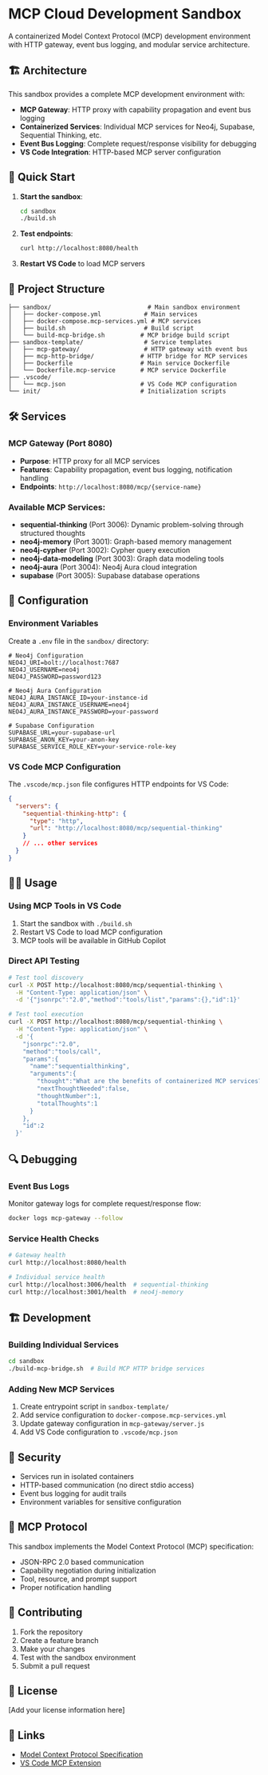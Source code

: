 # MCP Cloud Development Sandbox

A containerized Model Context Protocol (MCP) development environment with HTTP gateway, event bus logging, and modular service architecture.

## 🏗️ Architecture

This sandbox provides a complete MCP development environment with:

- **MCP Gateway**: HTTP proxy with capability propagation and event bus logging
- **Containerized Services**: Individual MCP services for Neo4j, Supabase, Sequential Thinking, etc.
- **Event Bus Logging**: Complete request/response visibility for debugging
- **VS Code Integration**: HTTP-based MCP server configuration

## 🚀 Quick Start

1. **Start the sandbox**:
   ```bash
   cd sandbox
   ./build.sh
   ```

2. **Test endpoints**:
   ```bash
   curl http://localhost:8080/health
   ```

3. **Restart VS Code** to load MCP servers

## 📁 Project Structure

```
├── sandbox/                           # Main sandbox environment
│   ├── docker-compose.yml            # Main services
│   ├── docker-compose.mcp-services.yml # MCP services
│   ├── build.sh                      # Build script
│   └── build-mcp-bridge.sh          # MCP bridge build script
├── sandbox-template/                 # Service templates
│   ├── mcp-gateway/                  # HTTP gateway with event bus
│   ├── mcp-http-bridge/             # HTTP bridge for MCP services
│   ├── Dockerfile                   # Main service Dockerfile
│   └── Dockerfile.mcp-service       # MCP service Dockerfile
├── .vscode/
│   └── mcp.json                     # VS Code MCP configuration
└── init/                            # Initialization scripts
```

## 🛠️ Services

### MCP Gateway (Port 8080)
- **Purpose**: HTTP proxy for all MCP services
- **Features**: Capability propagation, event bus logging, notification handling
- **Endpoints**: `http://localhost:8080/mcp/{service-name}`

### Available MCP Services:
- **sequential-thinking** (Port 3006): Dynamic problem-solving through structured thoughts
- **neo4j-memory** (Port 3001): Graph-based memory management
- **neo4j-cypher** (Port 3002): Cypher query execution
- **neo4j-data-modeling** (Port 3003): Graph data modeling tools
- **neo4j-aura** (Port 3004): Neo4j Aura cloud integration
- **supabase** (Port 3005): Supabase database operations

## 🔧 Configuration

### Environment Variables
Create a `.env` file in the `sandbox/` directory:

```env
# Neo4j Configuration
NEO4J_URI=bolt://localhost:7687
NEO4J_USERNAME=neo4j
NEO4J_PASSWORD=password123

# Neo4j Aura Configuration
NEO4J_AURA_INSTANCE_ID=your-instance-id
NEO4J_AURA_INSTANCE_USERNAME=neo4j
NEO4J_AURA_INSTANCE_PASSWORD=your-password

# Supabase Configuration
SUPABASE_URL=your-supabase-url
SUPABASE_ANON_KEY=your-anon-key
SUPABASE_SERVICE_ROLE_KEY=your-service-role-key
```

### VS Code MCP Configuration
The `.vscode/mcp.json` file configures HTTP endpoints for VS Code:

```json
{
  "servers": {
    "sequential-thinking-http": {
      "type": "http",
      "url": "http://localhost:8080/mcp/sequential-thinking"
    }
    // ... other services
  }
}
```

## 🏃‍♂️ Usage

### Using MCP Tools in VS Code
1. Start the sandbox with `./build.sh`
2. Restart VS Code to load MCP configuration
3. MCP tools will be available in GitHub Copilot

### Direct API Testing
```bash
# Test tool discovery
curl -X POST http://localhost:8080/mcp/sequential-thinking \
  -H "Content-Type: application/json" \
  -d '{"jsonrpc":"2.0","method":"tools/list","params":{},"id":1}'

# Test tool execution
curl -X POST http://localhost:8080/mcp/sequential-thinking \
  -H "Content-Type: application/json" \
  -d '{
    "jsonrpc":"2.0",
    "method":"tools/call",
    "params":{
      "name":"sequentialthinking",
      "arguments":{
        "thought":"What are the benefits of containerized MCP services?",
        "nextThoughtNeeded":false,
        "thoughtNumber":1,
        "totalThoughts":1
      }
    },
    "id":2
  }'
```

## 🔍 Debugging

### Event Bus Logs
Monitor gateway logs for complete request/response flow:
```bash
docker logs mcp-gateway --follow
```

### Service Health Checks
```bash
# Gateway health
curl http://localhost:8080/health

# Individual service health
curl http://localhost:3006/health  # sequential-thinking
curl http://localhost:3001/health  # neo4j-memory
```

## 🏗️ Development

### Building Individual Services
```bash
cd sandbox
./build-mcp-bridge.sh  # Build MCP HTTP bridge services
```

### Adding New MCP Services
1. Create entrypoint script in `sandbox-template/`
2. Add service configuration to `docker-compose.mcp-services.yml`
3. Update gateway configuration in `mcp-gateway/server.js`
4. Add VS Code configuration to `.vscode/mcp.json`

## 🔐 Security

- Services run in isolated containers
- HTTP-based communication (no direct stdio access)
- Event bus logging for audit trails
- Environment variables for sensitive configuration

## 📖 MCP Protocol

This sandbox implements the Model Context Protocol (MCP) specification:
- JSON-RPC 2.0 based communication
- Capability negotiation during initialization
- Tool, resource, and prompt support
- Proper notification handling

## 🤝 Contributing

1. Fork the repository
2. Create a feature branch
3. Make your changes
4. Test with the sandbox environment
5. Submit a pull request

## 📝 License

[Add your license information here]

## 🔗 Links

- [Model Context Protocol Specification](https://modelcontextprotocol.io/)
- [VS Code MCP Extension](https://marketplace.visualstudio.com/items?itemName=modelcontextprotocol.mcp-vscode)
